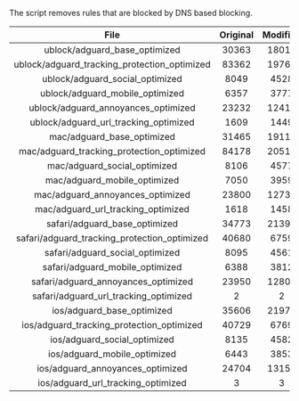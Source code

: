 The script removes rules that are blocked by DNS based blocking.


| File | Original | Modified |
|:----:|:-----:|:-----:|
| ublock/adguard_base_optimized | 30363 | 18011 |
| ublock/adguard_tracking_protection_optimized | 83362 | 19763 |
| ublock/adguard_social_optimized | 8049 | 4528 |
| ublock/adguard_mobile_optimized | 6357 | 3777 |
| ublock/adguard_annoyances_optimized | 23232 | 12415 |
| ublock/adguard_url_tracking_optimized | 1609 | 1449 |
| mac/adguard_base_optimized | 31465 | 19113 |
| mac/adguard_tracking_protection_optimized | 84178 | 20510 |
| mac/adguard_social_optimized | 8106 | 4577 |
| mac/adguard_mobile_optimized | 7050 | 3959 |
| mac/adguard_annoyances_optimized | 23800 | 12732 |
| mac/adguard_url_tracking_optimized | 1618 | 1458 |
| safari/adguard_base_optimized | 34773 | 21398 |
| safari/adguard_tracking_protection_optimized | 40680 | 6759 |
| safari/adguard_social_optimized | 8095 | 4561 |
| safari/adguard_mobile_optimized | 6388 | 3812 |
| safari/adguard_annoyances_optimized | 23950 | 12805 |
| safari/adguard_url_tracking_optimized | 2 | 2 |
| ios/adguard_base_optimized | 35606 | 21970 |
| ios/adguard_tracking_protection_optimized | 40729 | 6769 |
| ios/adguard_social_optimized | 8135 | 4582 |
| ios/adguard_mobile_optimized | 6443 | 3853 |
| ios/adguard_annoyances_optimized | 24704 | 13159 |
| ios/adguard_url_tracking_optimized | 3 | 3 |